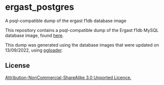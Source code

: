 # ergast_postgres
A psql-compatible dump of the ergast f1db database image

This repository contains a psql-compatible dump of the Ergast f1db MySQL database image, found [here](http://ergast.com/mrd/db/).

This dump was generated using the database images that were updated on 13/09/2022, using [pgloader](https://github.com/dimitri/pgloader).

## License

[Attribution-NonCommercial-ShareAlike 3.0 Unported Licence.](https://creativecommons.org/licenses/by-nc-sa/3.0/)
